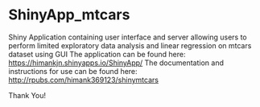 # ShinyApp_mtcars
Shiny Application containing user interface and server allowing users to perform limited exploratory data analysis and linear regression on mtcars dataset using GUI
The application can be found here:
https://himankjn.shinyapps.io/ShinyApp/
The documentation and instructions for use can be found here:
http://rpubs.com/himank369123/shinymtcars

Thank You!

